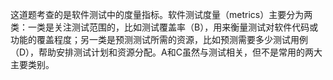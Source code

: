 这道题考查的是软件测试中的度量指标。软件测试度量（metrics）主要分为两类：一类是关注测试范围的，比如测试覆盖率（B），用来衡量测试对软件代码或功能的覆盖程度；另一类是预测测试所需的资源，比如预测需要多少测试用例（D），帮助安排测试计划和资源分配。A和C虽然与测试相关，但不是常用的两大主要类别。